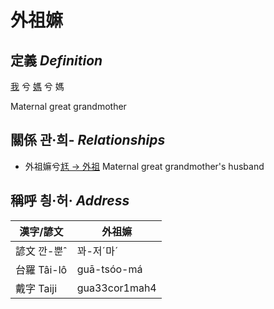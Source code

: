 # 外祖嫲
## 定義 _Definition_
[我](member1.md) 兮 [媽](member3.md) 兮 媽

Maternal great grandmother

## 關係 관·희- _Relationships_

- 外祖嫲兮[尪 → 外祖](member44.md) Maternal great grandmother's husband



## 稱呼 칑·허· _Address_

漢字/諺文 | 外祖嫲
--- | ---
諺文 깐-뿐ˆ | 꽈-저ˊ마ˊ
台羅 Tâi-lô | guā-tsóo-má
戴字 Taiji | gua33cor1mah4



